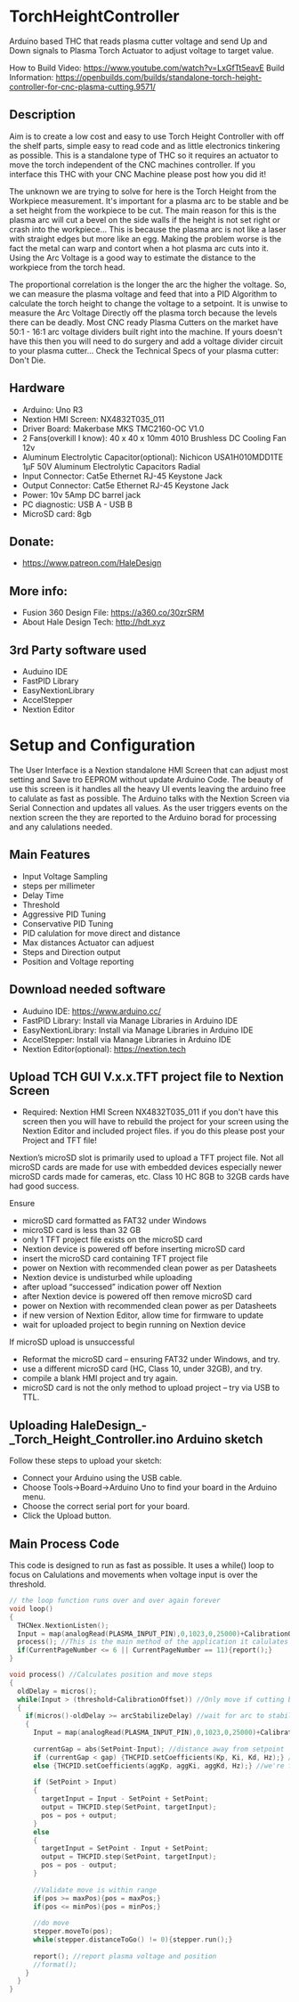 # TorchHeightController
Arduino based THC that reads plasma cutter voltage and send Up and Down signals to Plasma Torch Actuator to adjust voltage to target value.

How to Build Video: https://www.youtube.com/watch?v=LxGfTt5eavE
Build Information: https://openbuilds.com/builds/standalone-torch-height-controller-for-cnc-plasma-cutting.9571/

## Description
Aim is to create a low cost and easy to use Torch Height Controller with off the shelf parts, simple easy to read code and as little electronics tinkering as possible.
This is a standalone type of THC so it requires an actuator to move the torch independent of the CNC machines controller. 
If you interface this THC with your CNC Machine please post how you did it!

The unknown we are trying to solve for here is the Torch Height from the Workpiece measurement. 
It's important for a plasma arc to be stable and be a set height from the workpiece to be cut. 
The main reason for this is the plasma arc will cut a bevel on the side walls if the height is not set right or crash into the workpiece...
This is because the plasma arc is not like a laser with straight edges but more like an egg. 
Making the problem worse is the fact the metal can warp and contort when a hot plasma arc cuts into it. 
Using the Arc Voltage is a good way to estimate the distance to the workpiece from the torch head. 

The proportional correlation is the longer the arc the higher the voltage. 
So, we can measure the plasma voltage and feed that into a PID Algorithm to calculate the torch height to change the voltage to a setpoint. 
It is unwise to measure the Arc Voltage Directly off the plasma torch because the levels there can be deadly. 
Most CNC ready Plasma Cutters on the market have 50:1 - 16:1 arc voltage dividers built right into the machine. 
If yours doesn't have this then you will need to do surgery and add a voltage divider circuit to your plasma cutter... 
Check the Technical Specs of your plasma cutter: 
Don't Die.

## Hardware
* Arduino: Uno R3
* Nextion HMI Screen: NX4832T035_011
* Driver Board: Makerbase MKS TMC2160-OC V1.0
* 2 Fans(overkill I know): 40 x 40 x 10mm 4010 Brushless DC Cooling Fan 12v
* Aluminum Electrolytic Capacitor(optional): Nichicon USA1H010MDD1TE 1µF 50V Aluminum Electrolytic Capacitors Radial
* Input Connector: Cat5e Ethernet RJ-45 Keystone Jack
* Output Connector: Cat5e Ethernet RJ-45 Keystone Jack
* Power: 10v 5Amp DC barrel jack
* PC diagnostic: USB A - USB B
* MicroSD card: 8gb

## Donate:
* https://www.patreon.com/HaleDesign

## More info:
* Fusion 360 Design File: https://a360.co/30zrSRM
* About Hale Design Tech: http://hdt.xyz

## 3rd Party software used
 * Auduino IDE
 * FastPID Library
 * EasyNextionLibrary
 * AccelStepper
 * Nextion Editor
 
# Setup and Configuration
The User Interface is a Nextion standalone HMI Screen that can adjust most setting and Save tro EEPROM without update Arduino Code. The beauty of use this screen is it handles all the heavy UI events leaving the arduino free to calulate as fast as possible. The Arduino talks with the Nextion Screen via Serial Connection and updates all values. As the user triggers events on the nextion screen the they are reported to the Arduino borad for processing and any calulations needed. 

## Main Features 
 * Input Voltage Sampling
 * steps per millimeter
 * Delay Time
 * Threshold
 * Aggressive PID Tuning
 * Conservative PID Tuning
 * PID calulation for move direct and distance
 * Max distances Actuator can adjuest
 * Steps and Direction output
 * Position and Voltage reporting

## Download needed software
 * Auduino IDE: https://www.arduino.cc/
 * FastPID Library: Install via Manage Libraries in Arduino IDE
 * EasyNextionLibrary: Install via Manage Libraries in Arduino IDE
 * AccelStepper: Install via Manage Libraries in Arduino IDE
 * Nextion Editor(optional): https://nextion.tech 

## Upload TCH GUI V.x.x.TFT project file to Nextion Screen
* Required: Nextion HMI Screen NX4832T035_011
if you don't have this screen then you will have to rebuild the project for your screen using the Nextion Editor and included project files.
if you do this please post your Project and TFT file!

Nextion’s microSD slot is primarily used to upload a TFT project file.
Not all microSD cards are made for use with embedded devices especially newer microSD cards made for cameras, etc.
Class 10 HC 8GB to 32GB cards have had good success. 

Ensure
* microSD card formatted as FAT32 under Windows
* microSD card is less than 32 GB
* only 1 TFT project file exists on the microSD card
* Nextion device is powered off  before inserting microSD card
* insert the microSD card containing TFT project file
* power on Nextion with recommended clean power as per Datasheets
* Nextion device is undisturbed while uploading
* after upload “successed” indication power off Nextion
* after Nextion device is powered off  then remove microSD card
* power on Nextion with recommended clean power as per Datasheets
* if new version of Nextion Editor, allow time for firmware to update
* wait for uploaded project to begin running on Nextion device

If  microSD upload is unsuccessful
* Reformat the microSD card –  ensuring FAT32 under Windows, and try.
* use a different microSD card (HC, Class 10, under 32GB), and try.
* compile a blank HMI project and try again.
* microSD card is not the only method to upload project – try via USB to TTL.

## Uploading HaleDesign_-_Torch_Height_Controller.ino Arduino sketch
Follow these steps to upload your sketch:
* Connect your Arduino using the USB cable. 
* Choose Tools→Board→Arduino Uno to find your board in the Arduino menu. 
* Choose the correct serial port for your board. 
* Click the Upload button.

## Main Process Code 
This code is designed to run as fast as possible. It uses a while() loop to focus on Calulations and movements when voltage input is over the threshold.

```c++ 
// the loop function runs over and over again forever
void loop()
{
  THCNex.NextionListen();
  Input = map(analogRead(PLASMA_INPUT_PIN),0,1023,0,25000)+CalibrationOffset; //reads plasma arc voltage and convert to millivolt
  process(); //This is the main method of the application it calulates position and move steps if Input Voltage is over threshold.
  if(CurrentPageNumber <= 6 || CurrentPageNumber == 11){report();}
}

void process() //Calculates position and move steps
{
  oldDelay = micros();
  while(Input > (threshold+CalibrationOffset)) //Only move if cutting by checking for voltage above a threshold level
  {
    if(micros()-oldDelay >= arcStabilizeDelay) //wait for arc to stabilize tipically 100-300ms
    {
      Input = map(analogRead(PLASMA_INPUT_PIN),0,1023,0,25000)+CalibrationOffset; //get new plasma arc voltage and convert to millivolts
      
      currentGap = abs(SetPoint-Input); //distance away from setpoint
      if (currentGap < gap) {THCPID.setCoefficients(Kp, Ki, Kd, Hz);} //we're close to setpoint, use conservative tuning parameters
      else {THCPID.setCoefficients(aggKp, aggKi, aggKd, Hz);} //we're far from setpoint, use aggressive tuning parameters
  
      if (SetPoint > Input)
      {
        targetInput = Input - SetPoint + SetPoint;
        output = THCPID.step(SetPoint, targetInput);
        pos = pos + output;
      }
      else
      {
        targetInput = SetPoint - Input + SetPoint;
        output = THCPID.step(SetPoint, targetInput);
        pos = pos - output;  
      }
    
      //Validate move is within range
      if(pos >= maxPos){pos = maxPos;}
      if(pos <= minPos){pos = minPos;}
      
      //do move
      stepper.moveTo(pos);
      while(stepper.distanceToGo() != 0){stepper.run();}
      
      report(); //report plasma voltage and position
      //format();         
    }
  }
}
```
